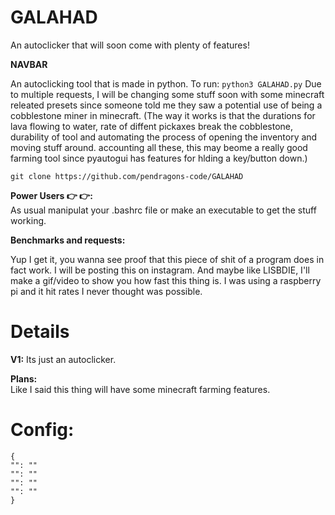 # GALAHAD
  An autoclicker that will soon come with plenty of features!   
  
  **NAVBAR** 
  
  An autoclicking tool that is made in python.
  To run: `python3 GALAHAD.py`
  Due to multiple requests, I will be changing some stuff soon with some minecraft releated presets since someone told me they saw a potential use of being a cobblestone miner in minecraft. (The way it works is that the durations for lava flowing to water, rate of diffent pickaxes break the cobblestone, durability of tool and automating the process of opening the inventory and moving stuff around. accounting all these, this may beome a really good farming tool since pyautogui has features for hlding a key/button down.)    
      
  ``` 
  git clone https://github.com/pendragons-code/GALAHAD
  ``` 
  **Power Users 👉 👉:**  
  As usual manipulat your .bashrc file or make an executable to get the stuff working.  
  
  **Benchmarks and requests:**  
  
  Yup I get it, you wanna see proof that this piece of shit of a program does in fact work. I will be posting this on instagram. And maybe like LISBDIE, I'll make a gif/video to show you how fast this thing is. I was using a raspberry pi and it hit rates I never thought was possible.
  
  # Details   
  **V1:**
  Its just an autoclicker.
  
  **Plans:**    
  Like I said this thing will have some minecraft farming features.
  
  # Config:
  ```
  {
  "": ""
  "": ""
  "": ""
  "": ""
  }
  ```

